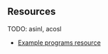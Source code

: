 
Resources
-----------

TODO: asinl, acosl

* [Example programs resource][1]

[1]: https://www.programiz.com/c-programming/library-function/math.h/sinh
